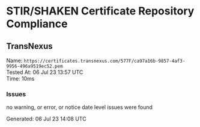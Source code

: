 # STIR/SHAKEN Certificate Repository Compliance

## TransNexus

Name: `https://certificates.transnexus.com/577F/ca97a16b-9857-4af3-9956-496a9519ec52.pem`\
Tested At: 06 Jul 23 13:57 UTC\
Time: 10ms

### Issues

no warning, or error, or notice date level issues were found

Generated: 06 Jul 23 14:08 UTC